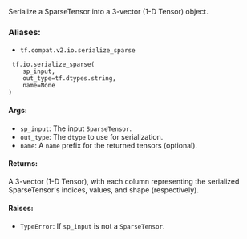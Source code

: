 
Serialize a SparseTensor into a 3-vector (1-D Tensor) object.
### Aliases:
- `tf.compat.v2.io.serialize_sparse`

```
 tf.io.serialize_sparse(
    sp_input,
    out_type=tf.dtypes.string,
    name=None
)
```
#### Args:
- `sp_input`: The input `SparseTensor`.
- `out_type`: The `dtype` to use for serialization.
- `name`: A `name` prefix for the returned tensors (optional).
#### Returns:

A 3-vector (1-D Tensor), with each column representing the serialized SparseTensor's indices, values, and shape (respectively).
#### Raises:
- `TypeError`: If `sp_input` is not a `SparseTensor`.
